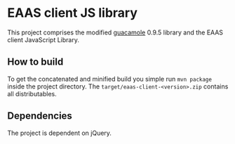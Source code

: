 # EAAS client JS library
This project comprises the modified [guacamole](https://github.com/apache/incubator-guacamole-client) 0.9.5 library and the EAAS client JavaScript Library.

## How to build
To get the concatenated and minified build you simple run `mvn package` inside the project directory. The `target/eaas-client-<version>.zip` contains all distributables.

## Dependencies
The project is dependent on jQuery.